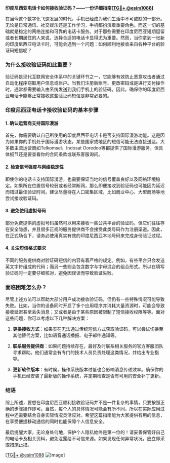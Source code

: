 **印度尼西亚电话卡如何接收验证码？——一份详细指南[[TG💪+ @esim1088](https://t.me/s/esim1088)]**

在当今这个数字化飞速发展的时代，手机已经成为我们生活中不可或缺的一部分。无论是日常通讯、社交娱乐还是工作学习，手机都扮演着重要角色。而这一切的基础就是稳定的网络连接和可靠的电话卡服务。对于那些需要在印度尼西亚短期逗留或者长期居住的人来说，选择合适的电话卡显得尤为重要。然而，当你拿到一张新的印度尼西亚电话卡时，可能会遇到一个问题：如何顺利地接收来自各种平台的验证码短信呢？

### 为什么接收验证码如此重要？

验证码是现代互联网安全体系中的关键环节之一，它能够有效防止恶意攻击者通过自动化程序窃取用户信息或账户。当我们注册新账号、更改密码或是进行支付操作时，通常都需要输入由系统发送到我们手机上的验证码。因此，确保你的印度尼西亚电话卡能够正常接收这些验证码短信是非常必要的。

### 印度尼西亚电话卡接收验证码的基本步骤

#### 1. 确认运营商支持国际漫游
首先，你需要确认自己所使用的印度尼西亚电话卡是否支持国际漫游功能。这是因为如果你的手机处于国际漫游状态，某些国家或地区的短信可能无法直接送达。大多数主流运营商如Telkomsel、Indosat Ooredoo等都提供了国际漫游服务，但具体细节还是要查看你的合同条款或联系客服询问。

#### 2. 检查信号强度与网络稳定性
即使你的电话卡支持国际漫游，也需要保证当地的信号覆盖良好以及网络环境稳定。如果所在位置信号较弱或者经常断网，那么即便接收到验证码也可能因为延迟而错过最佳验证时间。建议尽量待在人口密集区域，比如商业中心、大型商场等地尝试接收验证码。

#### 3. 避免使用虚拟号码
部分免费提供的虚拟号码虽然可以用来接收一些公共平台的验证码，但它们往往存在安全隐患，并且很多正规的服务提供商不会接受此类号码作为注册渠道。因此，在正式场合下，请务必使用真实有效的印度尼西亚本地号码来完成身份验证过程。

#### 4. 关注短信格式要求
不同的服务提供商对验证码短信的内容有着严格的规定。例如，有些平台只会发送英文字符组成的代码；而另一些则会包含数字与字母混合的组合形式。所以在填写验证码时一定要仔细核对，避免因误读而导致验证失败。

### 面临困难怎么办？

尽管上述方法可以帮助大部分用户成功接收验证码，但仍有一些特殊情况可能导致失败。比如，当你的设备同时开启了多个应用程序并消耗大量资源时，可能会导致接收延迟甚至丢失消息；又或者是由于某些原因被限制了短信接收权限等等。面对这些问题，你可以考虑以下几种解决方案：

1. **更换接收方式**：如果实在无法通过传统短信方式获取验证码，可以尝试切换至其他替代方案，比如语音通话播报、电子邮件通知等。
   
2. **联系服务提供商**：如果问题持续存在，最好及时联系相关服务的官方客服团队寻求帮助。他们通常会有专门的技术人员负责处理这类情况，并给出专业指导。
   
3. **更新软件版本**：有时候，操作系统版本过低也会影响消息传递效率。确保你的手机已经安装了最新版的操作系统，并定期检查是否有可用的安全补丁更新。

### 结语

综上所述，要想在印度尼西亚顺利接收验证码并不是一件复杂的事情，只要按照正确的步骤操作即可。当然，每个人的具体情况可能会有所不同，所以在实际应用过程中还需要结合自身实际情况灵活应对。希望这篇指南能为大家提供有用的信息，在享受便捷移动通信的同时也能保障个人信息安全。

最后提醒大家，无论身处何地，保护个人隐私始终是第一位的！请妥善保管好自己的电话卡及相关资料，避免泄露给不可信来源。如果发现任何异常状况，应立即采取措施止损。

[[TG💪+ @esim1088](https://t.me/s/esim1088) ![Image](https://i.postimg.cc/4NQfJmqS/Snipaste-2025-05-13-00-14-12.png)]